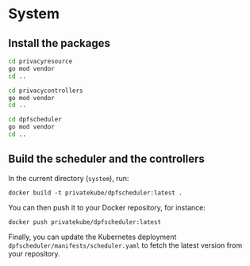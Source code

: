 # System


## Install the packages
```bash
cd privacyresource
go mod vendor
cd ..

cd privacycontrollers
go mod vendor
cd ..

cd dpfscheduler
go mod vendor
cd ..
```

## Build the scheduler and the controllers

In the current directory (`system`), run:

```
docker build -t privatekube/dpfscheduler:latest . 
```


You can then push it to your Docker repository, for instance:

```
docker push privatekube/dpfscheduler:latest
```

Finally, you can update the Kubernetes deployment `dpfscheduler/manifests/scheduler.yaml` to fetch the latest version from your repository.